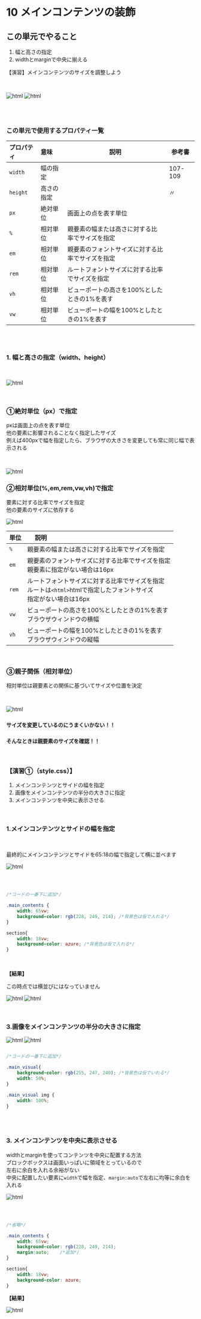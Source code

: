 # **10 メインコンテンツの装飾**

## **この単元でやること**

1. 幅と高さの指定
2. widthとmarginで中央に揃える
  
【演習】メインコンテンツのサイズを調整しよう

<br>

![html](img/10_img13.png)
![html](img/10_img14.png)

<br><br>

### **この単元で使用するプロパティ一覧**

|  プロパティ  |  意味  | 説明  | 参考書  |
| :---- | :---- | ---- | ---- |
|  `width`  |  幅の指定  |    | 107-109 |
|  `height`  |  高さの指定  |    | 〃 |
|  `px`  |  絶対単位  |  画面上の点を表す単位  |  |
|  `%`  |  相対単位  |  親要素の幅または高さに対する比率でサイズを指定  |  |
|  `em`  |  相対単位  |  親要素のフォントサイズに対する比率でサイズを指定  |  |
|  `rem`  |  相対単位  |  ルートフォントサイズに対する比率でサイズを指定  |  |
|  `vh`  |  相対単位  |  ビューポートの高さを100%としたときの1%を表す  |  |
|  `vw`  |  相対単位  |  ビューポートの幅を100%としたときの1%を表す  |  |

<br><br>

### **1. 幅と高さの指定（width、height）**

<br>

![html](img/10_img02.png)

<br>

### **①絶対単位（px）で指定**

pxは画面上の点を表す単位  
他の要素に影響されることなく指定したサイズ  
例えば400pxで幅を指定したら、ブラウザの大きさを変更しても常に同じ幅で表示される

<br>

![html](img/10_img03.png)


### **②相対単位(%,em,rem,vw,vh)で指定**

要素に対する比率でサイズを指定  
他の要素のサイズに依存する  

![html](img/10_img04.png)

|  単位  |　 説明  |
| :---- | :---- |
|  `%`  |  親要素の幅または高さに対する比率でサイズを指定  |
|  `em`  |  親要素のフォントサイズに対する比率でサイズを指定<br>親要素に指定がない場合は16px  |
|  `rem`  |  ルートフォントサイズに対する比率でサイズを指定<br>ルートは`<html>`htmlで指定したフォントサイズ<br>指定がない場合は16px  |
|  `vw`  |  ビューポートの高さを100%としたときの1%を表す<br>ブラウザウィンドウの横幅  |
|  `vh`  |  ビューポートの幅を100%としたときの1%を表す<br>ブラウザウィンドウの縦幅  |

<br>

### **③親子関係（相対単位）**

相対単位は親要素との関係に基づいてサイズや位置を決定

<br>

![html](img/10_img05.png)

### **`サイズを変更しているのにうまくいかない！！`**
### **`そんなときは親要素のサイズを確認！！`**


<br>


### **【演習①（style.css）】**

1. メインコンテンツとサイドの幅を指定
2. 画像をメインコンテンツの半分の大きさに指定
3. メインコンテンツを中央に表示させる


<br>

### **1.メインコンテンツとサイドの幅を指定**

<br>

最終的にメインコンテンツとサイドを65:18の幅で指定して横に並べます

![html](img/10_img01.png)

<br>

```css

/*コードの一番下に追加*/

.main_contents {
    width: 65vw;
    background-color: rgb(228, 249, 214); /*背景色は仮で入れる*/
}

section{
    width: 18vw;
    background-color: azure; /*背景色は仮で入れる*/
}

```

<br>

**【結果】**

この時点では横並びにはなっていません  

![html](img/10_img06.png)
![html](img/10_img07.png)

<br>

### **3.画像をメインコンテンツの半分の大きさに指定**


![html](img/10_img11.png)
![html](img/10_img12.png)

```css

/*コードの一番下に追加*/

.main_visual{
    background-color: rgb(255, 247, 240); /*背景色は仮でいれる*/
    width: 50%;
}

.main_visual img {
    width: 100%;
}

```

<br><br>

### **3. メインコンテンツを中央に表示させる**

widthとmarginを使ってコンテンツを中央に配置する方法  
ブロックボックスは画面いっぱいに領域をとっているので  
左右に余白を入れる余裕がない  
中央に配置したい要素に`width`で幅を指定、`margin:auto`で左右に均等に余白を入れる

![html](img/10_img08.png)

<br>

```css

/*省略*/

.main_contents {
    width: 65vw;
    background-color: rgb(228, 249, 214);
    margin:auto;    /*追加*/
}

section{
    width: 18vw;
    background-color: azure;
}

```

**【結果】**

![html](img/10_img09.png)

<br>
